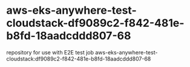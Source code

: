 # aws-eks-anywhere-test-cloudstack-df9089c2-f842-481e-b8fd-18aadcddd807-68
repository for use with E2E test job aws-eks-anywhere-test-cloudstack:df9089c2-f842-481e-b8fd-18aadcddd807-68
